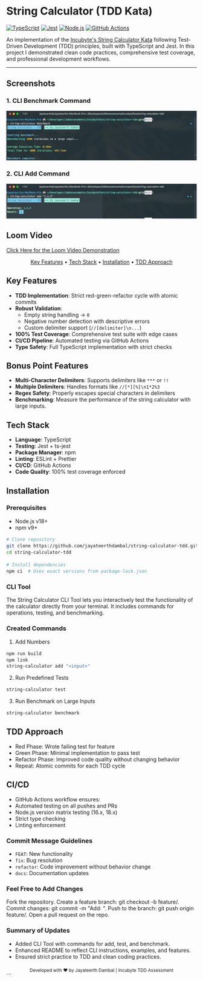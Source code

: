 # String Calculator (TDD Kata)

[![TypeScript](https://img.shields.io/badge/TypeScript-007ACC?style=for-the-badge&logo=typescript&logoColor=white)](https://www.typescriptlang.org/)
[![Jest](https://img.shields.io/badge/Jest-C21325?style=for-the-badge&logo=jest&logoColor=white)](https://jestjs.io)
[![Node.js](https://img.shields.io/badge/Node.js-339933?style=for-the-badge&logo=node.js&logoColor=white)](https://nodejs.org)
[![GitHub Actions](https://img.shields.io/badge/GitHub_Actions-2088FF?style=for-the-badge&logo=github-actions&logoColor=white)](https://github.com/features/actions)

An implementation of the [Incubyte's String Calculator Kata](https://blog.incubyte.co/blog/tdd-assessment/) following Test-Driven Development (TDD) principles, built with TypeScript and Jest. In this project I demonstrated clean code practices, comprehensive test coverage, and professional development workflows.

---
## Screenshots

### 1. CLI Benchmark Command
![Add Command Example](./snaps/benchmark.png)

### 2. CLI Add Command
![Test Command Example](./snaps/add-function.png)

## Loom Video
[Click Here for the Loom Video Demonstration](https://www.loom.com/share/433bc90a77504541940d1fe9b076b145?sid=8ba79cf7-f66f-4a6b-8800-45bf5ddd1564)

<p align="center">
  <a href="#key-features">Key Features</a> •
  <a href="#tech-stack">Tech Stack</a> •
  <a href="#installation">Installation</a> •
  <a href="#tdd-approach">TDD Approach</a>
</p>

## Key Features

- **TDD Implementation**: Strict red-green-refactor cycle with atomic commits
- **Robust Validation**:
  - Empty string handling → `0`
  - Negative number detection with descriptive errors
  - Custom delimiter support (`//[delimiter]\n...`)
- **100% Test Coverage**: Comprehensive test suite with edge cases
- **CI/CD Pipeline**: Automated testing via GitHub Actions
- **Type Safety**: Full TypeScript implementation with strict checks

## Bonus Point Features

- **Multi-Character Delimiters**: Supports delimiters like `***` or `!!`
- **Multiple Delimiters**: Handles formats like `//[*][%]\n1*2%3`
- **Regex Safety**: Properly escapes special characters in delimiters
- **Benchmarking**: Measure the performance of the string calculator with large inputs.

## Tech Stack

- **Language**: TypeScript
- **Testing**: Jest + ts-jest
- **Package Manager**: npm
- **Linting**: ESLint + Prettier
- **CI/CD**: GitHub Actions
- **Code Quality**: 100% test coverage enforced

## Installation

### Prerequisites

- Node.js v18+
- npm v9+

```bash
# Clone repository
git clone https://github.com/jayateerthdambal/string-calculator-tdd.git
cd string-calculator-tdd

# Install dependencies
npm ci  # Uses exact versions from package-lock.json
```

### CLI Tool

The String Calculator CLI Tool lets you interactively test the functionality of the calculator directly from your terminal. It includes commands for operations, testing, and benchmarking.

### Created Commands

  1. Add Numbers

  ```bash
  npm run build
  npm link
  string-calculator add "<input>"
  ```

  2. Run Predefined Tests

  ```bash
  string-calculator test
  ```

  3. Run Benchmark on Large Inputs

  ```bash
  string-calculator benchmark
  ```

## TDD Approach

- Red Phase: Wrote failing test for feature
- Green Phase: Minimal implementation to pass test
- Refactor Phase: Improved code quality without changing behavior
- Repeat: Atomic commits for each TDD cycle

## CI/CD

- GitHub Actions workflow ensures:
- Automated testing on all pushes and PRs
- Node.js version matrix testing (16.x, 18.x)
- Strict type checking
- Linting enforcement

### Commit Message Guidelines

- `FEAT`: New functionality
- `fix`: Bug resolution
- `refactor`: Code improvement without behavior change
- `docs`: Documentation updates

### Feel Free to Add Changes

Fork the repository.
Create a feature branch: git checkout -b feature/<feature-name>.
Commit changes: git commit -m "Add: <feature-description>".
Push to the branch: git push origin feature/<feature-name>.
Open a pull request on the repo.

### Summary of Updates

- Added CLI Tool with commands for add, test, and benchmark.
- Enhanced README to reflect CLI instructions, examples, and features.
- Ensured strict practice to TDD and clean coding practices.

<div align="center"> <sub>Developed with ❤︎ by Jayateerth Dambal | Incubyte TDD Assessment</sub> </div> ```
